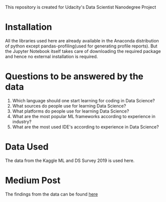 This repository is created for Udacity's Data Scientist Nanodegree Project

# Installation
All the libraries used here are already available in the Anaconda distribution of python except pandas-profiling(used for generating profile reports). But the Jupyter Notebook itself takes care of downloading the required package and hence no external installation is required.

# Questions to be answered by the data
1. Which language should one start learning for coding in Data Science?
2. What sources do people use for learning Data Science?
3. What platforms do people use for learning Data Science?
4. What are the most popular ML frameworks according to experience in industry?
5. What are the most used IDE's according to experience in Data Science?

# Data Used
The data from the Kaggle ML and DS Survey 2019 is used here.

# Medium Post
The findings from the data can be found [here](https://medium.com/@divyashah572/5-key-trends-in-data-science-every-beginner-should-know-8a3ad2b5b156)
